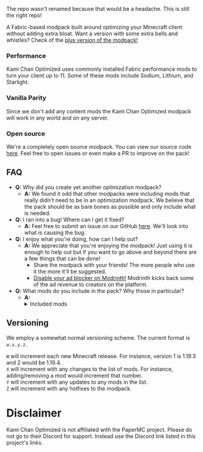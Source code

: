 The repo wasn't renamed because that would be a headache. This is still the right repo!

A Fabric-based modpack built around optimizing your Minecraft client without adding extra bloat. Want a version with some extra bells and whistles? Check of the [plus version of the modpack!](https://modrinth.com/modpack/paper-chan-optimized-plus)

### Performance
Kami Chan Optimized uses commonly installed Fabric performance mods to turn your client up to 11. Some of these mods include Sodium, Lithium, and Starlight.

### Vanilla Parity
Since we don't add any content mods the Kami Chan Optimized modpack will work in any world and on any server.

### Open source
We're a completely open source modpack. You can view our source code [here](https://github.com/mja00/paper-chan-optimized). Feel free to open issues or even make a PR to improve on the pack! 

## FAQ
- **Q:** Why did you create yet another optimization modpack?
    - **A:** We found it odd that other modpacks were including mods that really didn't need to be in an optimization modpack. We believe that the pack should be as bare bones as possible and only include what is needed. 
- **Q:** I ran into a bug! Where can I get it fixed?
   - **A:** Feel free to submit an issue on our GitHub [here](https://github.com/mja00/paper-chan-optimized). We'll look into what is causing the bug.
- **Q:** I enjoy what you're doing, how can I help out?
    - **A:** We appreciate that you're enjoying the modpack! Just using it is enough to help out but if you want to go above and beyond there are a few things that can be done!
        - Share the modpack with your friends! The more people who use it the more it'll be suggested.
        - [Disable your ad blocker on Modrinth!](https://docs.modrinth.com/docs/details/ads/#browser-extensions) Modrinth kicks back some of the ad revenue to creators on the platform. 
- **Q:** What mods do you include in the pack? Why those in particular?
    - **A:**<details><summary>Included mods</summary>
                 <ul>
                 <li>Animatica</li>
                 <li>Cull Less Leaves</li>
                 <li>Dynamic FPS</li>
                 <li>Entity Culling</li>
                 <li>Fabric API</li>
                 <li>Ferrite Core</li>
                 <li>Indium</li>
                 <li>Lazy DFU</li>
                 <li>Lithium</li>
                 <li>Memory Leak Fix</li>
                 <li>Mixin Conflict Helper</li>
                 <li>Model Gap Fix</li>
                 <li>Modmenu</li>
                 <li>Optigui</li>
                 <li>Puzzle</li>
                 <li>Reese's Sodium Options</li>
                 <li>Smooth Boot</li>
                 <li>Sodium Extra</li>
                 <li>Sodium</li>
                 <li>Starlight</li>
                 <li>YetAnotherConfigLib</li>
                 </ul>
                 </details>

## Versioning
We employ a somewhat normal versioning scheme. The current format is `w.x.y.z`.

`W` will increment each new Minecraft release. For instance, version 1 is 1.19.3 and 2 would be 1.19.4.  
`X` will increment with any changes to the list of mods. For instance, adding/removing a mod would increment that number.  
`Y` will increment with any updates to any mods in the list.  
`Z` will increment with any hotfixes to the modpack.  

# Disclaimer
Kami Chan Optimized is not affiliated with the PaperMC project. Please do not go to their Discord for support. Instead use the Discord link listed in this project's links.
